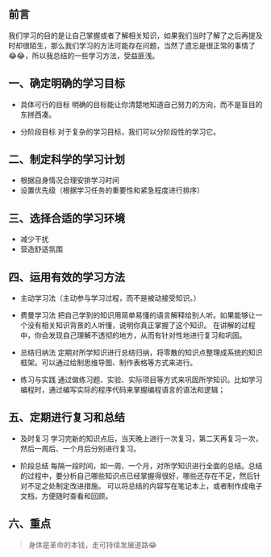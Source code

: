 ## 前言
我们学习的目的是让自己掌握或者了解相关知识，如果我们当时了解了之后再提及时却很陌生，那么我们学习的方法可能存在问题，当然了遗忘是很正常的事情了😂😂，所以我总结的一些学习方法，受益匪浅。

## 一、确定明确的学习目标
- 具体可行的目标
明确的目标能让你清楚地知道自己努力的方向，而不是盲目的东拼西凑。

- 分阶段目标
对于复杂的学习目标，我们可以分阶段性的学习它。

## 二、制定科学的学习计划
- 根据自身情况合理安排学习时间
- 设置优先级（根据学习任务的重要性和紧急程度进行排序）

## 三、选择合适的学习环境
- 减少干扰
- 营造舒适氛围

## 四、运用有效的学习方法
- 主动学习法（主动参与学习过程，而不是被动接受知识。）

- 费曼学习法
把自己学到的知识用简单易懂的语言解释给别人听。如果能够让一个没有相关知识背景的人听懂，说明你真正掌握了这个知识。
在讲解的过程中，你会发现自己理解不透彻的地方，从而有针对性地进行复习和巩固。

- 总结归纳法
定期对所学知识进行总结归纳，将零散的知识点整理成系统的知识框架。可以通过绘制思维导图、制作表格等方式来进行。

- 练习与实践
通过做练习题、实验、实际项目等方式来巩固所学知识。比如学习编程时，通过编写实际的程序代码来掌握编程语言的语法和逻辑；

## 五、定期进行复习和总结
- 及时复习
学习完新的知识点后，当天晚上进行一次复习，第二天再复习一次，然后一周后、一个月后分别进行复习。

- 阶段总结
每隔一段时间，如一周、一个月，对所学知识进行全面的总结。总结的过程中，要分析自己哪些知识点已经掌握得很好，哪些还存在不足，然后针对不足之处制定改进措施。
可以将总结的内容写在笔记本上，或者制作成电子文档，方便随时查看和回顾。

## 六、重点
> 身体是革命的本钱，走可持续发展道路😂